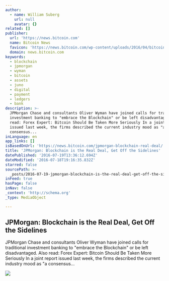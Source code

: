 ```yaml
---
author:
  - name: William Suberg
    url: null
    avatar: {}
related: []
publisher:
  url: 'https://news.bitcoin.com'
  name: Bitcoin News
  favicon: 'https://news.bitcoin.com/wp-content/uploads/2016/04/bitcoin_fav.png'
  domain: news.bitcoin.com
keywords:
  - blockchain
  - jpmorgan
  - wyman
  - bitcoin
  - assets
  - juno
  - digital
  - payment
  - ledgers
  - bank
description: >-
  JPMorgan Chase and consultants Oliver Wyman have joined calls for traditional
  investment banking to "embrace the Blockchain" or be left disadvantaged. Also
  read: Forex Expert: Bitcoin Should Be Taken More Seriously In a joint report
  issued last week, the firms described the current industry mood as "a
  consensus...
inLanguage: en
app_links: []
isBasedOnUrl: 'https://news.bitcoin.com/jpmorgan-blockchain-real-deal/'
title: 'JPMorgan: Blockchain is the Real Deal, Get Off the Sidelines'
datePublished: '2016-07-19T13:36:12.694Z'
dateModified: '2016-07-18T19:16:35.832Z'
starred: false
sourcePath: >-
  _posts/2016-07-19-jpmorgan-blockchain-is-the-real-deal-get-off-the-sidelines.md
inFeed: true
hasPage: false
inNav: false
_context: 'http://schema.org'
_type: MediaObject

---
```

<article style=""><h1>JPMorgan: Blockchain is the Real Deal, Get Off the Sidelines</h1><p>JPMorgan Chase and consultants Oliver Wyman have joined calls for traditional investment banking to "embrace the Blockchain" or be left disadvantaged. Also read: Forex Expert: Bitcoin Should Be Taken More Seriously In a joint report issued last week, the firms described the current industry mood as "a consensus...</p><img src="https://news.bitcoin.com/wp-content/uploads/2016/07/jpmorgan-chase-co-joins-blockchain-club.jpg" /></article>